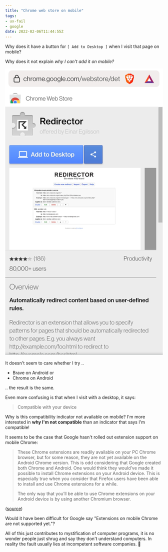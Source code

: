 ```yaml
---
title: "Chrome web store on mobile"
tags:
- ux-fail
- google
date: 2022-02-06T11:44:55Z
---
```


Why does it have a button for `[ Add to Desktop ]` when I visit that page on mobile?

Why does it not explain *why I can't add it on mobile?*

![](Screenshot_20220206-134303.jpg)

It doesn't seem to care whether I try ..

- Brave on Android or
- Chrome on Android

.. the result is the same.

Even more confusing is that when I visit with a desktop, it says:

> Compatible with your device

Why is this compatibility indicator not available on mobile?
I'm more interested in **why I'm not compatible** than an indicator that says I'm compatible!

It seems to be the case that Google hasn't rolled out extension support on mobile Chrome:

> These Chrome extensions are readily available on your PC Chrome browser, but for some reason, they
> are not yet available on the Android Chrome version. This is odd considering that Google created both
> Chrome and Android. One would think they would’ve made it possible to install Chrome extensions on
> your Android device. This is especially true when you consider that Firefox users have been able
> to install and use Chrome extensions for a while.
>
> The only way that you’ll be able to use Chrome extensions on your Android device is by using
> another Chromium browser.

([source](https://www.ghacks.net/2021/11/22/how-to-get-chrome-extensions-on-android/))

Would it have been difficult for Google say "Extensions on mobile Chrome are not supported yet."?

All of this just contributes to mystification of computer programs, it is no wonder people just shrug
and say they don't understand computers. In reality the fault usually lies at incompetent software companies. 🤷
